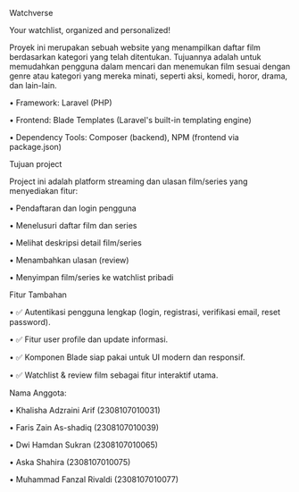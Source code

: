 Watchverse

Your watchlist, organized and personalized!

Proyek ini merupakan sebuah website yang menampilkan daftar film berdasarkan kategori yang telah ditentukan. Tujuannya adalah untuk memudahkan pengguna dalam mencari dan menemukan film sesuai dengan genre atau kategori yang mereka minati, seperti aksi, komedi, horor, drama, dan lain-lain.

•	Framework: Laravel (PHP)

•	Frontend: Blade Templates (Laravel's built-in templating engine)

•	Dependency Tools: Composer (backend), NPM (frontend via package.json)

Tujuan project

Project ini adalah platform streaming dan ulasan film/series yang menyediakan fitur:

•	Pendaftaran dan login pengguna

•	Menelusuri daftar film dan series

•	Melihat deskripsi detail film/series

•	Menambahkan ulasan (review)

•	Menyimpan film/series ke watchlist pribadi

Fitur Tambahan

•	✅ Autentikasi pengguna lengkap (login, registrasi, verifikasi email, reset password).

•	✅ Fitur user profile dan update informasi.

•	✅ Komponen Blade siap pakai untuk UI modern dan responsif.

•	✅ Watchlist & review film sebagai fitur interaktif utama.

Nama Anggota:

•	Khalisha Adzraini Arif (2308107010031)

•	Faris Zain As-shadiq (2308107010039)

•	Dwi Hamdan Sukran (2308107010065)

•	Aska Shahira (2308107010075)

•	Muhammad Fanzal Rivaldi (2308107010077)
